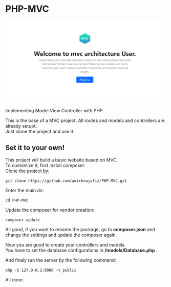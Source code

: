 # PHP-MVC

<p align="center">
    <img src="/public/assets/demo.png" width="700" />
</p>

Implementing Model View Controller with PHP.

This is the base of a MVC project. All routes and models and controllers are already setupt.<br />
Just clone the project and use it.

## Set it to your own!
This project will build a basic website based on MVC.<br />
To customize it, first install composer. <br />
Clone the project by:
```shell
git clone https://github.com/amirhnajafiz/PHP-MVC.git
```

Enter the main dir:
```shell
cd PHP-MVC
```

Update the composer for vendor creation:
```shell 
composer update
```

All good, if you want to rename the package, go to <b>composer.json</b> and change the settings and update
the composer again.

Now you are good to create your controllers and models.<br />
You have to set the database configurations in <b>/models/Database.php</b> .<br />

And finaly run the server by the following command:
```shell
php -S 127.0.0.1:8080 -t public
```

All done.

